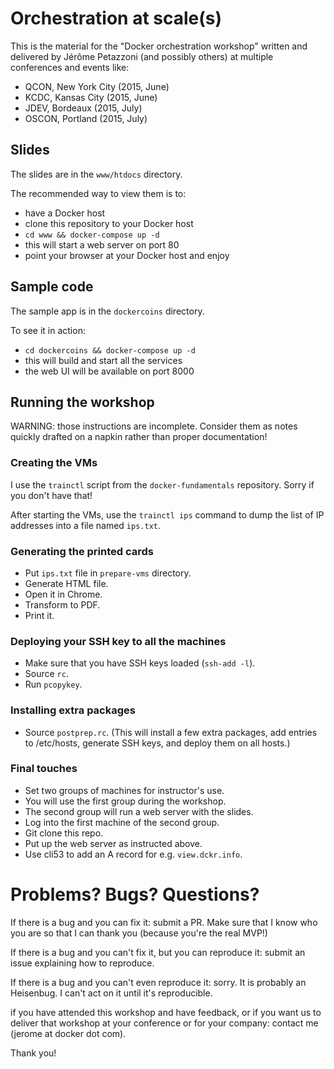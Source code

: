 # Orchestration at scale(s)

This is the material for the "Docker orchestration workshop"
written and delivered by Jérôme Petazzoni (and possibly others)
at multiple conferences and events like:

- QCON, New York City (2015, June)
- KCDC, Kansas City (2015, June)
- JDEV, Bordeaux (2015, July)
- OSCON, Portland (2015, July)


## Slides

The slides are in the `www/htdocs` directory.

The recommended way to view them is to:

- have a Docker host
- clone this repository to your Docker host
- `cd www && docker-compose up -d`
- this will start a web server on port 80
- point your browser at your Docker host and enjoy


## Sample code

The sample app is in the `dockercoins` directory.

To see it in action:

- `cd dockercoins && docker-compose up -d`
- this will build and start all the services
- the web UI will be available on port 8000


## Running the workshop

WARNING: those instructions are incomplete. Consider
them as notes quickly drafted on a napkin rather than
proper documentation!


### Creating the VMs

I use the `trainctl` script from the `docker-fundamentals`
repository. Sorry if you don't have that!

After starting the VMs, use the `trainctl ips` command
to dump the list of IP addresses into a file named `ips.txt`.


### Generating the printed cards

- Put `ips.txt` file in `prepare-vms` directory.
- Generate HTML file.
- Open it in Chrome.
- Transform to PDF.
- Print it.


### Deploying your SSH key to all the machines

- Make sure that you have SSH keys loaded (`ssh-add -l`).
- Source `rc`.
- Run `pcopykey`.


### Installing extra packages

- Source `postprep.rc`.
  (This will install a few extra packages, add entries to
  /etc/hosts, generate SSH keys, and deploy them on all hosts.)


### Final touches

- Set two groups of machines for instructor's use.
- You will use the first group during the workshop.
- The second group will run a web server with the slides.
- Log into the first machine of the second group.
- Git clone this repo.
- Put up the web server as instructed above.
- Use cli53 to add an A record for e.g. `view.dckr.info`.


# Problems? Bugs? Questions?

If there is a bug and you can fix it: submit a PR.
Make sure that I know who you are so that I can thank you
(because you're the real MVP!)

If there is a bug and you can't fix it, but you can
reproduce it: submit an issue explaining how to reproduce.

If there is a bug and you can't even reproduce it:
sorry. It is probably an Heisenbug. I can't act on it
until it's reproducible.

if you have attended this workshop and have feedback,
or if you want us to deliver that workshop at your
conference or for your company: contact me (jerome
at docker dot com).

Thank you!
